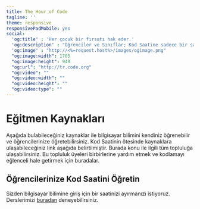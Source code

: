 ```yaml
---
title: The Hour of Code
tagline: ''
theme: responsive
responsivePadMobile: yes
social:
  'og:title' : 'Her çocuk bir fırsatı hak eder.'
  'og:description' : "Öğrenciler ve Sınıflar; Kod Saatine sadece bir saatinizi ayırarak programlamanın ne kadar eğlenceli olduğunu keşfedin"
  'og:image' : "http://<%=request.host%>/images/ogimage.png"
  "og:image:width": 1705
  "og:image:height": 949
  "og:url": "http://tr.code.org"
  "og:video": ""
  "og:video:width": ""
  "og:video:height": ""
  "og:video:type": ""
---
```


# Eğitmen Kaynakları

Aşağıda bulabileceğiniz kaynaklar ile bilgisayar bilimini kendiniz öğrenebilir ve öğrencilerinize öğretebilirsiniz. Kod Saatinin ötesinde kaynaklara ulaşabileceğiniz link aşağıda belirtilmiştir. Burada konu ile ilgili tüm topluluğa ulaşabilirsiniz. Bu topluluk üyeleri birbirlerine yardım etmek ve kodlamayı eğlenceli hale getirmek için buradalar.

## Öğrencilerinize Kod Saatini Öğretin

Sizden bilgisayar bilimine giriş için bir saatinizi ayırmanızı istiyoruz. Derslerimizi [buradan](/learn) deneyebilirsiniz.

